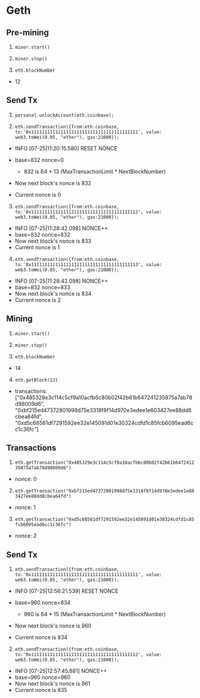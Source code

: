 # Geth

## Pre-mining

1. `miner.start()`

2. `miner.stop()`

3. `eth.blockNumber`

  * 12
  
## Send Tx

1. `personal.unlockAccount(eth.coinbase);`

2. `eth.sendTransaction({from:eth.coinbase, to:'0x1111111111111111111111111111111111111111', value: web3.toWei(0.05, "ether"), gas:21000});`

  * INFO [07-25|11:20:15.580] RESET NONCE
  * base=832 nonce=0
  
    * 832 is 64 * 13 (MaxTransactionLimit * NextBlockNumber)
    
  * Now next block's nonce is 832
  * Current nonce is 0
    
3. `eth.sendTransaction({from:eth.coinbase, to:'0x1111111111111111111111111111111111111112', value: web3.toWei(0.05, "ether"), gas:21000});`

  * INFO [07-25|11:28:42.098] NONCE++
  * base=832 nonce=832
  * Now next block's nonce is 833
  * Current nonce is 1
  
4. `eth.sendTransaction({from:eth.coinbase, to:'0x1111111111111111111111111111111111111113', value: web3.toWei(0.05, "ether"), gas:21000});`

  * INFO [07-25|11:28:42.098] NONCE++
  * base=832 nonce=833
  * Now next block's nonce is 834
  * Current nonce is 2
  
## Mining

1. `miner.start()`

2. `miner.stop()`

3. `eth.blockNumber`

  * 14
  
4. `eth.getBlock(13)`

  * transactions: ["0x485329e3c114c5cf9a10acfb6c80b02f42b61b647241235875a7ab78d98009d6", "0xbf215ed47372801998d75e3318f8f14d970e3edee1e603427ee88dd8cbea64fd", "0xd5c68561df7291592ee32e145091d01e30324cdfd1c85fcb6095ead6cc1c36fc"]
  
## Transactions

1. `eth.getTransaction("0x485329e3c114c5cf9a10acfb6c80b02f42b61b647241235875a7ab78d98009d6")`

  * nonce: 0
 
2. `eth.getTransaction("0xbf215ed47372801998d75e3318f8f14d970e3edee1e603427ee88dd8cbea64fd")`

  * nonce: 1
  
3. `eth.getTransaction("0xd5c68561df7291592ee32e145091d01e30324cdfd1c85fcb6095ead6cc1c36fc")`

  * nonce: 2
  
## Send Tx

1. `eth.sendTransaction({from:eth.coinbase, to:'0x1111111111111111111111111111111111111111', value: web3.toWei(0.05, "ether"), gas:21000});`

  * INFO [07-25|12:56:21.539] RESET NONCE
  * base=960 nonce=834
  
    * 960 is 64 * 15 (MaxTransactionLimit * NextBlockNumber)
    
  * Now next block's nonce is 960
  * Current nonce is 834
    
2. `eth.sendTransaction({from:eth.coinbase, to:'0x1111111111111111111111111111111111111112', value: web3.toWei(0.05, "ether"), gas:21000});`

  * INFO [07-25|12:57:45.881] NONCE++
  * base=960 nonce=960
  * Now next block's nonce is 961
  * Current nonce is 835
  
